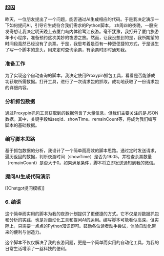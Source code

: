 ### 起因

昨天，一位朋友提出了一个问题，能否通过AI生成相应的代码。于是我决定演示一下如何提问AI，引导它生成符合我们需求的Python脚本。
zh周四的夜晚，一股突发奇想让我决定明天晚上去厦门岛内体验鹭江夜游。毫不犹豫，我打开了厦门旅游年卡小程序，准备预约这次美妙的夜游之旅。然而，让我没想到的是，我所期望的时间段竟然已经没有了余票。于是，我思考着是否有一种更便捷的方式，于是诞生了写一个脚本的念头，用来定时查询余票，有余票时即时通知我。

### 准备工作

为了实现这个自动查询的脚本，我决定使用Proxypin抓包工具，看看是否能够成功获取所需数据。打开工具，进行了一次请求包的抓取，成功地获取了一份请求包的详细内容。

### 分析抓包数据

通过Proxypin抓包工具获取到的数据包含了大量信息，但我们主要关注的是JSON数据。其中，关键字段如seqId、showTime、remainCount等，将成为我们编写脚本的基础数据。

### 编写脚本思路

基于抓包数据的分析，我设计了一个简单而高效的脚本思路。通过定时发送请求，遍历返回的数据，判断夜游时间（showTime）是否为19:05，并检查余票数量（remainCount）是否大于0。如果满足条件，脚本将立即发送通知到我的微信。

### 提问AI生成代码演示



[[Chatgpt提问模板]]

### 6. 结语

这个简单而实用的脚本为我的夜游计划提供了更便捷的方式。它不仅是对数据抓包和分析的实践，也是对自动化工具和提问AI的运用。编写脚本可能看似高深，但实际上，只需要一点点的Python知识即可。鼓励各位读者动手尝试，体验自动化带来的便利与创造力。

这个脚本不仅仅解决了我的夜游问题，更是一个简单而实用的自动化工具，为我的日常生活增添了一丝科技的便利。